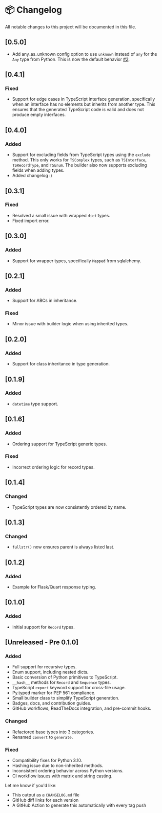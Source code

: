 # 📦 Changelog

All notable changes to this project will be documented in this file.

## [0.5.0]

- Add any_as_unknown config option to use `unknown` instead of `any` for the `Any` type from Python. This is now the default behavior [#2](https://github.com/semohr/py2ts/issues/2).

## [0.4.1]

### Fixed

- Support for edge cases in TypeScript interface generation, specifically when an interface has no elements but inherits from another type. This ensures that the generated TypeScript code is valid and does not produce empty interfaces.

## [0.4.0] 

### Added

- Support for excluding fields from TypeScript types using the `exclude` method. This only works for `TSComplex` types, such as `TSInterface`, `TSRecordType`, and `TSEnum`. The builder also now supports excluding fields when adding types.
- Added changelog :)

## [0.3.1] 

### Fixed

- Resolved a small issue with wrapped `dict` types.
- Fixed import error.

## [0.3.0] 

### Added

- Support for wrapper types, specifically `Mapped` from sqlalchemy.

## [0.2.1] 

### Added

- Support for ABCs in inheritance.

### Fixed

- Minor issue with builder logic when using inherited types.

## [0.2.0] 

### Added

- Support for class inheritance in type generation.

## [0.1.9] 

### Added

- `datetime` type support.

## [0.1.6] 

### Added

- Ordering support for TypeScript generic types.

### Fixed

- Incorrect ordering logic for record types.

## [0.1.4] 

### Changed

- TypeScript types are now consistently ordered by name.

## [0.1.3] 

### Changed

- `fullstr()` now ensures parent is always listed last.

## [0.1.2] 

### Added

- Example for Flask/Quart response typing.

## [0.1.0] 

### Added

- Initial support for `Record` types.

## [Unreleased - Pre 0.1.0]

### Added

- Full support for recursive types.
- Enum support, including nested dicts.
- Basic conversion of Python primitives to TypeScript.
- `__hash__` methods for `Record` and `Sequence` types.
- TypeScript `export` keyword support for cross-file usage.
- Py.typed marker for PEP 561 compliance.
- Small builder class to simplify TypeScript generation.
- Badges, docs, and contribution guides.
- GitHub workflows, ReadTheDocs integration, and pre-commit hooks.

### Changed

- Refactored base types into 3 categories.
- Renamed `convert` to `generate`.

### Fixed

- Compatibility fixes for Python 3.10.
- Hashing issue due to non-inherited methods.
- Inconsistent ordering behavior across Python versions.
- CI workflow issues with matrix and string casting.

Let me know if you'd like:

- This output as a `CHANGELOG.md` file
- GitHub diff links for each version
- A GitHub Action to generate this automatically with every tag push
